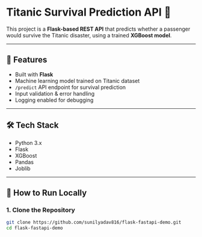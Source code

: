 # Titanic Survival Prediction API 🚢

This project is a **Flask-based REST API** that predicts whether a passenger would survive the Titanic disaster, using a trained **XGBoost model**.

---

## 📌 Features
- Built with **Flask**
- Machine learning model trained on Titanic dataset
- `/predict` API endpoint for survival prediction
- Input validation & error handling
- Logging enabled for debugging

---

## 🛠️ Tech Stack
- Python 3.x
- Flask
- XGBoost
- Pandas
- Joblib

---

## 🚀 How to Run Locally

### 1. Clone the Repository
```bash
git clone https://github.com/sunilyadav816/flask-fastapi-demo.git
cd flask-fastapi-demo
